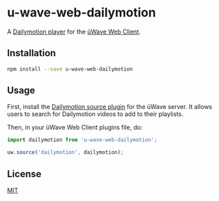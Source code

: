 # u-wave-web-dailymotion

A [Dailymotion player] for the [üWave Web Client].

## Installation

```bash
npm install --save u-wave-web-dailymotion
```

## Usage

First, install the [Dailymotion source plugin] for the üWave server. It allows
users to search for Dailymotion videos to add to their playlists.

Then, in your üWave Web Client plugins file, do:

```js
import dailymotion from 'u-wave-web-dailymotion';

uw.source('dailymotion', dailymotion);
```

## License

[MIT]

[Dailymotion player]: https://github.com/u-wave/react-dailymotion
[Dailymotion source plugin]: https://github.com/u-wave/u-wave-source-dailymotion
[üWave Web Client]: https://github.com/u-wave/web
[MIT]: ./LICENSE
